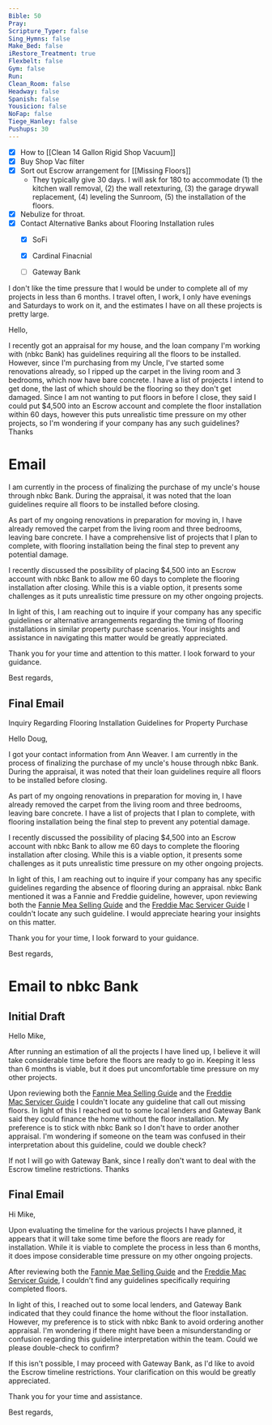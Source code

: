 ```yaml
---
Bible: 50
Pray: 
Scripture_Typer: false
Sing_Hymns: false
Make_Bed: false
iRestore_Treatment: true
Flexbelt: false
Gym: false
Run: 
Clean_Room: false
Headway: false
Spanish: false
Yousicion: false
NoFap: false
Tiege_Hanley: false
Pushups: 30
---
```

- [x] How to [[Clean 14 Gallon Rigid Shop Vacuum]]
- [x] Buy Shop Vac filter
- [x] Sort out Escrow arrangement for [[Missing Floors]]
	- They typically give 30 days. I will ask for 180 to accommodate (1) the kitchen wall removal, (2) the wall retexturing, (3) the garage drywall replacement, (4) leveling the Sunroom, (5) the installation of the floors.
- [x] Nebulize for throat.
- [x] Contact Alternative Banks about Flooring Installation rules
	- [x] SoFi
	- [x] Cardinal Finacnial
	- [ ] Gateway Bank


I don't like the time pressure that I would be under to complete all of my projects in less than 6 months. I travel often, I work, I only have evenings and Saturdays to work on it, and the estimates I have on all these projects is pretty large. 

Hello,

I recently got an appraisal for my house, and the loan company I'm working with (nbkc Bank) has guidelines requiring all the floors to be installed. However, since I'm purchasing from my Uncle, I've started some renovations already, so I ripped up the carpet in the living room and 3 bedrooms, which now have bare concrete. I have a list of projects I intend to get done, the last of which should be the flooring so they don't get damaged. Since I am not wanting to put floors in before I close, they said I could put $4,500 into an Escrow account and complete the floor installation within 60 days, however this puts unrealistic time pressure on my other projects, so I'm wondering if your company has any such guidelines? Thanks

# Email

I am currently in the process of finalizing the purchase of my uncle's house through nbkc Bank. During the appraisal, it was noted that the loan guidelines require all floors to be installed before closing.

As part of my ongoing renovations in preparation for moving in, I have already removed the carpet from the living room and three bedrooms, leaving bare concrete. I have a comprehensive list of projects that I plan to complete, with flooring installation being the final step to prevent any potential damage.

I recently discussed the possibility of placing $4,500 into an Escrow account with nbkc Bank to allow me 60 days to complete the flooring installation after closing. While this is a viable option, it presents some challenges as it puts unrealistic time pressure on my other ongoing projects.

In light of this, I am reaching out to inquire if your company has any specific guidelines or alternative arrangements regarding the timing of flooring installations in similar property purchase scenarios. Your insights and assistance in navigating this matter would be greatly appreciated.

Thank you for your time and attention to this matter. I look forward to your guidance.

Best regards,

## Final Email

Inquiry Regarding Flooring Installation Guidelines for Property Purchase

Hello Doug,

I got your contact information from Ann Weaver. I am currently in the process of finalizing the purchase of my uncle's house through nbkc Bank. During the appraisal, it was noted that their loan guidelines require all floors to be installed before closing.  

As part of my ongoing renovations in preparation for moving in, I have already removed the carpet from the living room and three bedrooms, leaving bare concrete. I have a list of projects that I plan to complete, with flooring installation being the final step to prevent any potential damage.  

I recently discussed the possibility of placing $4,500 into an Escrow account with nbkc Bank to allow me 60 days to complete the flooring installation after closing. While this is a viable option, it presents some challenges as it puts unrealistic time pressure on my other ongoing projects.  

In light of this, I am reaching out to inquire if your company has any specific guidelines regarding the absence of flooring during an appraisal. nbkc Bank mentioned it was a Fannie and Freddie guideline, however, upon reviewing both the [Fannie Mea Selling Guide](https://selling-guide.fanniemae.com/Selling-Guide/Origination-through-Closing/Subpart-B4-Underwriting-Property/Chapter-B4-1-Property-Assessment-and-Valuation/Section-B4-1-2-Documentation-Standards/1032991871/B4-1-2-05-Requirements-for-Verifying-Completion-and-Postponed-Improvements-03-01-2023.htm) and the [Freddie Mac Servicer Guide](https://guide.freddiemac.com/app/guide/section/5605.5) I couldn't locate any such guideline. I would appreciate hearing your insights on this matter.  

Thank you for your time, I look forward to your guidance.  

Best regards,

# Email to nbkc Bank

## Initial Draft

Hello Mike,

After running an estimation of all the projects I have lined up, I believe it will take considerable time before the floors are ready to go in. Keeping it less than 6 months is viable, but it does put uncomfortable time pressure on my other projects.

Upon reviewing both the [Fannie Mea Selling Guide](https://selling-guide.fanniemae.com/Selling-Guide/Origination-through-Closing/Subpart-B4-Underwriting-Property/Chapter-B4-1-Property-Assessment-and-Valuation/Section-B4-1-2-Documentation-Standards/1032991871/B4-1-2-05-Requirements-for-Verifying-Completion-and-Postponed-Improvements-03-01-2023.htm) and the [Freddie Mac Servicer Guide](https://guide.freddiemac.com/app/guide/section/5605.5) I couldn't locate any guideline that call out missing floors. In light of this I reached out to some local lenders and Gateway Bank said they could finance the home without the floor installation. My preference is to stick with nbkc Bank so I don't have to order another appraisal. I'm wondering if someone on the team was confused in their interpretation about this guideline, could we double check?

If not I will go with Gateway Bank, since I really don't want to deal with the Escrow timeline restrictions. Thanks

## Final Email

Hi Mike,

Upon evaluating the timeline for the various projects I have planned, it appears that it will take some time before the floors are ready for installation. While it is viable to complete the process in less than 6 months, it does impose considerable time pressure on my other ongoing projects.

After reviewing both the [Fannie Mae Selling Guide](https://selling-guide.fanniemae.com/Selling-Guide/Origination-through-Closing/Subpart-B4-Underwriting-Property/Chapter-B4-1-Property-Assessment-and-Valuation/Section-B4-1-2-Documentation-Standards/1032991871/B4-1-2-05-Requirements-for-Verifying-Completion-and-Postponed-Improvements-03-01-2023.htm) and the [Freddie Mac Servicer Guide](https://guide.freddiemac.com/app/guide/section/5605.5), I couldn't find any guidelines specifically requiring completed floors.

In light of this, I reached out to some local lenders, and Gateway Bank indicated that they could finance the home without the floor installation. However, my preference is to stick with nbkc Bank to avoid ordering another appraisal. I'm wondering if there might have been a misunderstanding or confusion regarding this guideline interpretation within the team. Could we please double-check to confirm?

If this isn't possible, I may proceed with Gateway Bank, as I'd like to avoid the Escrow timeline restrictions. Your clarification on this would be greatly appreciated.

Thank you for your time and assistance.

Best regards,